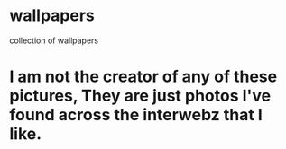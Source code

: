 # wallpapers
collection of wallpapers

# I am not the creator of any of these pictures, They are just photos I've found across the interwebz that I like.
